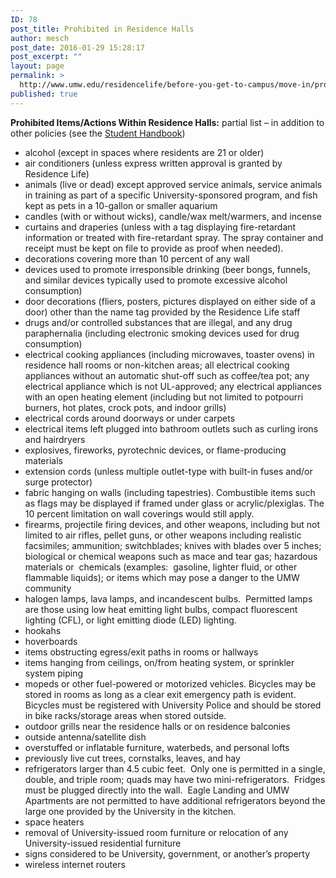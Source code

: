 ```yaml
---
ID: 78
post_title: Prohibited in Residence Halls
author: mesch
post_date: 2016-01-29 15:28:17
post_excerpt: ""
layout: page
permalink: >
  http://www.umw.edu/residencelife/before-you-get-to-campus/move-in/prohibited-in-residence-halls/
published: true
---
```

<strong>Prohibited Items/Actions Within Residence Halls:</strong> partial list – in addition to other policies (see the <a href="http://publications.umw.edu/student-handbook/">Student Handbook</a>)
<ul>
 	<li>alcohol (except in spaces where residents are 21 or older)</li>
 	<li>air conditioners (unless express written approval is granted by Residence Life)</li>
 	<li>animals (live or dead) except approved service animals, service animals in training as part of a specific University-sponsored program, and fish kept as pets in a 10-gallon or smaller aquarium</li>
 	<li>candles (with or without wicks), candle/wax melt/warmers, and incense</li>
 	<li>curtains and draperies (unless with a tag displaying fire-retardant information or treated with fire-retardant spray. The spray container and receipt must be kept on file to provide as proof when needed).</li>
 	<li>decorations covering more than 10 percent of any wall</li>
 	<li>devices used to promote irresponsible drinking (beer bongs, funnels, and similar devices typically used to promote excessive alcohol consumption)</li>
 	<li>door decorations (fliers, posters, pictures displayed on either side of a door) other than the name tag provided by the Residence Life staff</li>
 	<li>drugs and/or controlled substances that are illegal, and any drug paraphernalia (including electronic smoking devices used for drug consumption)</li>
 	<li>electrical cooking appliances (including microwaves, toaster ovens) in residence hall rooms or non-kitchen areas; all electrical cooking appliances without an automatic shut-off such as coffee/tea pot; any electrical appliance which is not UL-approved; any electrical appliances with an open heating element (including but not limited to potpourri burners, hot plates, crock pots, and indoor grills)</li>
 	<li>electrical cords around doorways or under carpets</li>
 	<li>electrical items left plugged into bathroom outlets such as curling irons and hairdryers</li>
 	<li>explosives, fireworks, pyrotechnic devices, or flame-producing materials</li>
 	<li>extension cords (unless multiple outlet-type with built-in fuses and/or surge protector)</li>
 	<li>fabric hanging on walls (including tapestries). Combustible items such as flags may be displayed if framed under glass or acrylic/plexiglas. The 10 percent limitation on wall coverings would still apply.</li>
 	<li>firearms, projectile firing devices, and other weapons, including but not limited to air rifles, pellet guns, or other weapons including realistic facsimiles; ammunition; switchblades; knives with blades over 5 inches; biological or chemical weapons such as mace and tear gas; hazardous materials or  chemicals (examples:  gasoline, lighter fluid, or other flammable liquids); or items which may pose a danger to the UMW community</li>
 	<li>halogen lamps, lava lamps, and incandescent bulbs.  Permitted lamps are those using low heat emitting light bulbs, compact fluorescent lighting (CFL), or light emitting diode (LED) lighting.</li>
 	<li>hookahs</li>
 	<li>hoverboards</li>
 	<li>items obstructing egress/exit paths in rooms or hallways</li>
 	<li>items hanging from ceilings, on/from heating system, or sprinkler system piping</li>
 	<li>mopeds or other fuel-powered or motorized vehicles. Bicycles may be stored in rooms as long as a clear exit emergency path is evident. Bicycles must be registered with University Police and should be stored in bike racks/storage areas when stored outside.</li>
 	<li>outdoor grills near the residence halls or on residence balconies</li>
 	<li>outside antenna/satellite dish</li>
 	<li>overstuffed or inflatable furniture, waterbeds, and personal lofts</li>
 	<li>previously live cut trees, cornstalks, leaves, and hay</li>
 	<li>refrigerators larger than 4.5 cubic feet.  Only one is permitted in a single, double, and triple room; quads may have two mini-refrigerators.  Fridges must be plugged directly into the wall.  Eagle Landing and UMW Apartments are not permitted to have additional refrigerators beyond the large one provided by the University in the kitchen.</li>
 	<li>space heaters</li>
 	<li>removal of University-issued room furniture or relocation of any University-issued residential furniture</li>
 	<li>signs considered to be University, government, or another’s property</li>
 	<li>wireless internet routers</li>
</ul>